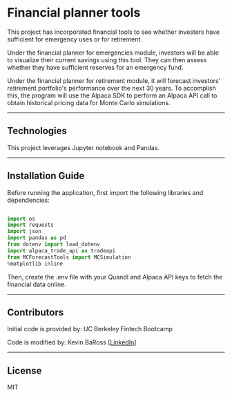 # Financial planner tools
This project has incorporated financial tools to see whether investers have sufficient for emergency uses or for retirement.

Under the financial planner for emergencies module, investors will be able to visualize their current savings using this tool. They can then assess whether they have sufficient reserves for an emergency fund.

Under the financial planner for retirement module, it will forecast investors' retirement portfolio's performance over the next 30 years. To accomplish this, the program will use the Alpaca SDK to perform an Alpaca API call to obtain historical pricing data for Monte Carlo simulations.

---

## Technologies

This project leverages Jupyter notebook and Pandas.

---

## Installation Guide

Before running the application, first import the following libraries and dependencies:

```python

import os
import requests
import json
import pandas as pd
from dotenv import load_dotenv
import alpaca_trade_api as tradeapi
from MCForecastTools import MCSimulation
%matplotlib inline
```

Then, create the .env file with your Quandl and Alpaca API keys to fetch the financial data online.

---

## Contributors

Initial code is provided by: UC Berkeley Fintech Bootcamp

Code is modified by: Kevin BaRoss [[LinkedIn](https://www.linkedin.com/in/kevin-baross/)]


---
## License
MIT
